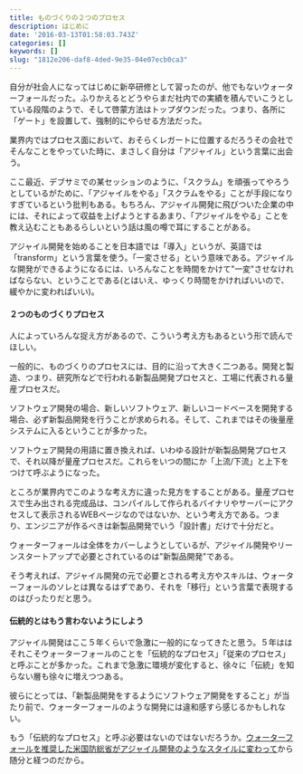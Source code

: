 ```yaml
---
title: ものづくりの２つのプロセス
description: はじめに
date: '2016-03-13T01:58:03.743Z'
categories: []
keywords: []
slug: "1812e206-daf8-4ded-9e35-04e07ecb0ca3"
---
```

自分が社会人になってはじめに新卒研修として習ったのが、他でもないウォーターフォールだった。ふりかえるとどうやらまだ社内での実績を積んでいこうとしている段階のようで、そして啓蒙方法はトップダウンだった。つまり、各所に「ゲート」を設置して、強制的にやらせる方法だった。

業界内ではプロセス面において、おそらくレガートに位置するだろうその会社でそんなことをやっていた時に、まさしく自分は「アジャイル」という言葉に出会う。

ここ最近、デブサミでの某セッションのように、「スクラム」を頑張ってやろうとしているがために、「アジャイルをやる」「スクラムをやる」ことが手段になりすぎているという批判もある。もちろん、アジャイル開発に飛びついた企業の中には、それによって収益を上げようとするあまり、「アジャイルをやる」ことを教え込むこともあるらしいという話は風の噂で耳にすることがある。

アジャイル開発を始めることを日本語では「導入」というが、英語では「transform」という言葉を使う。「一変させる」という意味である。アジャイルな開発ができるようになるには、いろんなことを時間をかけて"一変"させなければならない、ということである(とはいえ、ゆっくり時間をかければいいので、緩やかに変わればいい)。

#### ２つのものづくりプロセス

人によっていろんな捉え方があるので、こういう考え方もあるという形で読んでほしい。

一般的に、ものづくりのプロセスには、目的に沿って大きく二つある。開発と製造、つまり、研究所などで行われる新製品開発プロセスと、工場に代表される量産プロセスだ。

ソフトウェア開発の場合、新しいソフトウェア、新しいコードベースを開発する場合、必ず新製品開発を行うことが求められる。そして、これまではその後量産システムに入るということが多かった。

ソフトウェア開発の用語に置き換えれば、いわゆる設計が新製品開発プロセスで、それ以降が量産プロセスだ。これらをいつの間にか「上流/下流」と上下をつけて呼ぶようになった。

ところが業界内でこのような考え方に違った見方をすることがある。量産プロセスで生み出される完成品は、コンパイルして作られるバイナリやサーバーにアクセスして表示されるWEBページなのではないか、という考え方である。つまり、エンジニアが作るべきは新製品開発でいう「設計書」だけで十分だと。

ウォーターフォールは全体をカバーしようとしているが、アジャイル開発やリーンスタートアップで必要とされているのは"新製品開発"である。

そう考えれば、アジャイル開発の元で必要とされる考え方やスキルは、ウォーターフォールのソレとは異なるはずであり、それを「移行」という言葉で表現するのはぴったりだと思う。

#### 伝統的とはもう言わないようにしよう

アジャイル開発はここ５年くらいで急激に一般的になってきたと思う。５年ははそれこそウォーターフォールのことを「伝統的なプロセス」「従来のプロセス」と呼ぶことが多かった。これまで急激に環境が変化すると、徐々に「伝統」を知らない層も徐々に増えつつある。

彼らにとっては、「新製品開発をするようにソフトウェア開発をすること」が当たり前で、ウォーターフォールのような開発には違和感すら感じるかもしれない。

もう「伝統的なプロセス」と呼ぶ必要はないのではないだろうか。[ウォーターフォールを推奨した米国防総省がアジャイル開発のようなスタイルに変わって](http://www.publickey1.jp/blog/09/it_5.html)から随分と経つのだから。